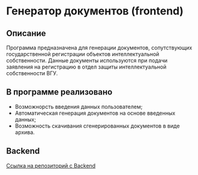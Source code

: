 # Генератор документов (frontend)

## Описание

Программа предназначена для генерации документов, сопутствующих государственной
регистрации объектов интеллектуальной собственности. Данные документы используются 
при подачи заявления на регистрацию в отдел защиты интеллектуальной собственности ВГУ.

## В программе реализовано

- Возможнорсть введения данных пользователем;
- Автоматическая генерация документов на основе введенных данных;
- Возможность скачивания сгенерированных документов в виде архива.

## Backend
[Ссылка на репозиторий с Backend](https://github.com/Babkina-Ekaterina/documents_generator_backend)